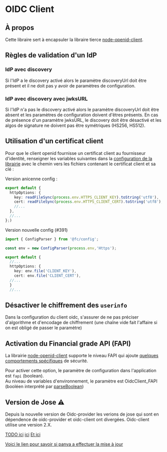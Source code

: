 # OIDC Client

## À propos

Cette libraire sert à encapsuler la libraire tierce [node-openid-client](https://github.com/panva/node-openid-client).

## Règles de validation d'un IdP

### IdP avec discovery

Si l'IdP a le discovery activé alors le paramètre discoveryUrl doit être présent et il ne doit pas y avoir de paramètres de configuration.

### IdP avec discovery avec jwksURL

Si l'IdP n'a pas le discovery activé alors le paramètre discoveryUrl doit être absent et les paramètres de configuration doivent d'êtres présents. En cas de présence d'un paramètre jwksURL, le discovery doit être désactivé et les algos de signature ne doivent pas être symétriques (HS256, HS512).

## Utilisation d'un certificat client

Pour que le client openid fournisse un certificat client au fournisseur d'identité, renseigner les variables suivantes dans la [configuration de la librairie](src/dto/oidc-client-config.dto.ts) avec le chemin vers les fichiers contenant le certificat client et sa clé :

Version anicenne config :

```typescript
export default {
  httpOptions: {
    key: readFileSync(process.env.HTTPS_CLIENT_KEY).toString('utf8'),
    cert: readFileSync(process.env.HTTPS_CLIENT_CERT).toString('utf8'),
    //...
  },
  //...
};)
```

Version nouvelle config (#391)

```typescript
import { ConfigParser } from '@fc/config';

const env = new ConfigParser(process.env,'Https');

export default {
  //...
  httpOptions: {
    key: env.file('CLIENT_KEY'),
    cert: env.file('CLIENT_CERT'),
  //...
  }
  //...
```

## Désactiver le chiffrement des `userinfo`

Dans la configuration du client oidc, s'assurer de ne pas préciser d'algorithme et d'encodage de chiffrement (une chaîne vide fait l'affaire si on est obligé de passer le paramètre)

## Activation du Financial grade API (FAPI)

La librairie [node-openid-client](https://github.com/panva/node-openid-client) supporte le niveau FAPI qui ajoute [quelques comportements spécifiques](https://github.com/panva/node-openid-client/blob/main/docs/README.md#issuerfapiclient) de sécurité.

Pour activer cette option, le paramètre de configuration dans l'application est `fapi` (boolean).  
Au niveau de variables d'environnement, le paramètre est OidcClient_FAPI (booléen interprété par [parseBoolean](../common/src/helpers/parse-boolean.ts))

## Version de Jose :warning:

Depuis la nouvelle version de Oidc-provider les verions de jose qui sont en dépendence de oidc-provider et oidc-client ont divergées. Oidc-client utilise une version 2.X.

[TODO ici](src/dto/oidc-client-config.dto.ts)
[ici](src/services/oidc-client-utils.service.ts)
[Et ici](src/services/oidc-client-utils.service.spec.ts)

[Voici le lien pour savoir si panva a effectuer la mise à jour](https://github.com/panva/node-openid-client/blob/main/package.json#L58)
